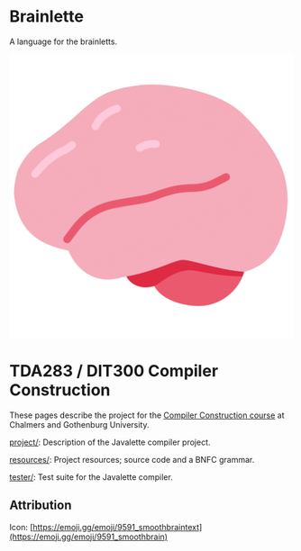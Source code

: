 # Brainlette
A language for the brainletts.

![icon](icon.png)



TDA283 / DIT300 Compiler Construction
=====================================

These pages describe the project for the [Compiler Construction course](
  https://chalmers.instructure.com/courses/9332/assignments/syllabus)
at Chalmers and Gothenburg University.

[project/](project/):
Description of the Javalette compiler project.

[resources/](resources/):
Project resources; source code and a BNFC grammar.

[tester/](tester/):
Test suite for the Javalette compiler.


## Attribution
Icon: [https://emoji.gg/emoji/9591_smoothbraintext](https://emoji.gg/emoji/9591_smoothbrain)